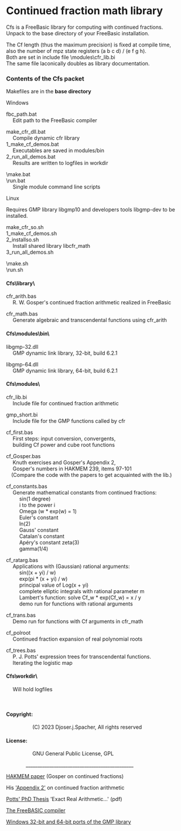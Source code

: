 Continued fraction math library  
 =============================
Cfs is a FreeBasic library for computing with continued fractions.  
Unpack to the base directory of your FreeBasic installation.  
  
The Cf length (thus the maximum precision) is fixed at compile time,  
also the number of mpz state registers (a b c d) / (e f g h).  
Both are set in include file \modules\cfr_lib.bi  
The same file laconically doubles as library documentation.  
  
  
### Contents of the Cfs packet  
  
  
Makefiles are in the **base directory**  
  
Windows  
  
fbc_path.bat  
  Edit path to the FreeBasic compiler  
  
make_cfr_dll.bat  
  Compile dynamic cfr library  
1_make_cf_demos.bat  
  Executables are saved in modules/bin  
2_run_all_demos.bat  
  Results are written to logfiles in workdir  
  
\make.bat  
\run.bat  
  Single module command line scripts
  
Linux  
  
Requires GMP library libgmp10 and developers tools libgmp-dev to be installed.  
  
make_cfr_so.sh  
1_make_cf_demos.sh  
2_installso.sh  
  Install shared library libcfr_math  
3_run_all_demos.sh  
  
\make.sh  
\run.sh  
  
  
#### Cfs\library\  
  
cfr_arith.bas  
  R. W. Gosper's continued fraction arithmetic realized in FreeBasic  
  
cfr_math.bas  
  Generate algebraic and transcendental functions using cfr_arith  
  
  
#### Cfs\modules\bin\  
  
libgmp-32.dll  
  GMP dynamic link library, 32-bit, build 6.2.1  
  
libgmp-64.dll  
  GMP dynamic link library, 64-bit, build 6.2.1  
  
#### Cfs\modules\  
  
cfr_lib.bi  
  Include file for continued fraction arithmetic  
  
gmp_short.bi  
  Include file for the GMP functions called by cfr  
  
cf_first.bas  
  First steps: input conversion, convergents,  
  building Cf power and cube root functions  
  
cf_Gosper.bas  
  Knuth exercises and Gosper's Appendix 2,  
  Gosper's numbers in HAKMEM 239, items 97-101  
 (Compare the code with the papers to get acquainted with the lib.)  
  
cf_constants.bas  
  Generate mathematical constants from continued fractions:  
    sin(1 degree)  
    i to the power i  
    Omega (w * exp(w) = 1)  
    Euler's constant  
    ln(2)  
    Gauss' constant  
    Catalan's constant  
    Apéry's constant zeta(3)  
    gamma(1/4)  
  
cf_ratarg.bas  
  Applications with (Gaussian) rational arguments:  
    sin((x + yi) / w)  
    exp(pi * (x + yi) / w)  
    principal value of Log(x + yi)  
    complete elliptic integrals with rational parameter m  
    Lambert's function: solve Cf_w * exp(Cf_w) = x / y  
    demo run for functions with rational arguments  
  
cf_trans.bas  
  Demo run for functions with Cf arguments in cfr_math  
  
cf_polroot  
  Continued fraction expansion of real polynomial roots  
  
cf_trees.bas  
  P. J. Potts' expression trees for transcendental functions.  
  Iterating the logistic map  
  
  
#### Cfs\workdir\  
  Will hold logfiles  
  
   
  
#### Copyright:  
        (C) 2023 Djoser.j.Spacher, All rights reserved  
  
#### License:  
        GNU General Public License, GPL  
  
      ______________________________________________  
  
[HAKMEM paper](http://www.inwap.com/pdp10/hbaker/hakmem/cf.html)
(Gosper on continued fractions)  
  
His ['Appendix 2'](https://perl.plover.com/classes/cftalk/INFO/gosper.txt)
on continued fraction arithmetic  
  
[Potts' PhD Thesis](https://www.doc.ic.ac.uk/~ae/papers/potts-phd.pdf)
'Exact Real Arithmetic...' (pdf)  
  
[The FreeBASIC compiler](https://sourceforge.net/projects/fbc/files/)  
  
[Windows 32-bit and 64-bit ports of the GMP library](https://drive.google.com/file/d/1PNbZB-Ia7-YM7aI3PvmMo6fS2BtMA3hd/view?usp=sharing)  
